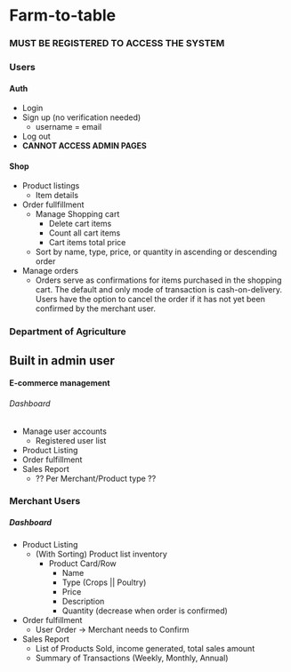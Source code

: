 # Farm-to-table

### MUST BE REGISTERED TO ACCESS THE SYSTEM
### Users
#### Auth
 - Login
 - Sign up (no verification needed)
    - username = email
 - Log out
 - **CANNOT ACCESS ADMIN PAGES**
#### Shop
 - Product listings
   - Item details
 - Order fullfillment
   - Manage Shopping cart
      - Delete cart items
      - Count all cart items
      - Cart items total price
   - Sort by name, type, price, or quantity in ascending or descending order
 - Manage orders
   - Orders serve as confirmations for items purchased in the shopping cart. The default and only mode of transaction is cash-on-delivery. Users have the option to cancel the order if it has not yet been confirmed by the merchant user.

### Department of Agriculture
Built in admin user
 - 
#### E-commerce management
###### Dashboard
 - Manage user accounts
   - Registered user list
 - Product Listing
 - Order fulfillment
 - Sales Report
   - ??  Per Merchant/Product type  ??
### Merchant Users
##### Dashboard
 - Product Listing
   - (With Sorting) Product list inventory 
      - Product Card/Row
         - Name
         - Type (Crops || Poultry)
         - Price
         - Description
         - Quantity (decrease when order is confirmed)
 - Order fulfillment
   - User Order -> Merchant needs to Confirm
 - Sales Report
   - List of Products Sold, income generated, total sales amount
   - Summary of Transactions (Weekly, Monthly, Annual)
